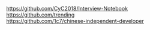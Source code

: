 https://github.com/CyC2018/Interview-Notebook  
https://github.com/trending  
https://github.com/1c7/chinese-independent-developer  
